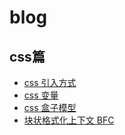 # blog

## css篇
- [css 引入方式](./css/css引入方式.md)
- [css 变量](./css/css变量.md)
- [css 盒子模型](./css/css盒子模型.md)
- [块状格式化上下文 BFC](./css/BFC.md)